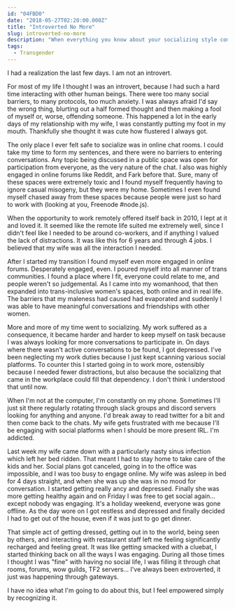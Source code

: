 ```yaml
---
id: "04FBD0"
date: "2018-05-27T02:20:00.000Z"
title: "Introverted No More"
slug: introverted-no-more
description: "When everything you know about your socializing style comes into question."
tags:
  - Transgender
---
```

I had a realization the last few days. I am not an introvert.

For most of my life I thought I was an introvert, because I had such a hard time interacting with other human beings. There were too many social barriers, to many protocols, too much anxiety. I was always afraid I'd say the wrong thing, blurting out a half formed thought and then making a fool of myself or, worse, offending someone. This happened a lot in the early days of my relationship with my wife, I was constantly putting my foot in my mouth. Thankfully she thought it was cute how flustered I always got.

The only place I ever felt safe to socialize was in online chat rooms. I could take my time to form my sentences, and there were no barriers to entering conversations. Any topic being discussed in a public space was open for participation from everyone, as the very nature of the chat. I also was highly engaged in online forums like Reddit, and Fark before that. Sure, many of these spaces were extremely toxic and I found myself frequently having to ignore casual misogeny, but they were my home. Sometimes I even found myself chased away from these spaces because people were just so hard to work with (looking at you, Freenode #node.js).

When the opportunity to work remotely offered itself back in 2010, I lept at it and loved it. It seemed like the remote life suited me extremely well, since I didn't feel like I needed to be around co-workers, and if anything I valued the lack of distractions. It was like this for 6 years and through 4 jobs. I believed that my wife was all the interaction I needed.

After I started my transition I found myself even more engaged in online forums. Desperately engaged, even. I poured myself into all manner of trans communities. I found a place where I fit, everyone could relate to me, and people weren't so judgemental. As I came into my womanhood, that then expanded into trans-inclusive women's spaces, both online and in real life. The barriers that my maleness had caused had evaporated and suddenly I was able to have meaningful conversations and friendships with other women.

More and more of my time went to socializing. My work suffered as a consequence, it became harder and harder to keep myself on task because I was always looking for more conversations to participate in. On days where there wasn't active conversations to be found, I got depressed. I've been neglecting my work duties because I just kept scanning various social platforms. To counter this I started going in to work more, ostensibly because I needed fewer distractions, but also because the socializing that came in the workplace could fill that dependency. I don't think I understood that until now.

When I'm not at the computer, I'm constantly on my phone. Sometimes I'll just sit there regularly rotating through slack groups and discord servers looking for anything and anyone. I'd break away to read twitter for a bit and then come back to the chats. My wife gets frustrated with me because I'll be engaging with social platforms when I should be more present IRL. I'm addicted.

Last week my wife came down with a particularly nasty sinus infection which left her bed ridden. That meant I had to stay home to take care of the kids and her. Social plans got canceled, going in to the office was impossible, and I was too busy to engage online. My wife was asleep in bed for 4 days straight, and when she was up she was in no mood for conversation. I started getting really ancy and depressed. Finally she was more getting healthy again and on Friday I was free to get social again... except nobody was engaging. It's a holiday weekend, everyone was gone offline. As the day wore on I got restless and depressed and finally decided I had to get out of the house, even if it was just to go get dinner.

That simple act of getting dressed, getting out in to the world, being seen by others, and interacting with restaurant staff left me feeling significantly recharged and feeling great. It was like getting smacked with a cluebat, I started thinking back on all the ways I was engaging. During all those times I thought I was "fine" with having no social life, I was filling it through chat rooms, forums, wow guilds, TF2 servers... I've always been extroverted, it just was happening through gateways.

I have no idea what I'm going to do about this, but I feel empowered simply by recognizing it.
